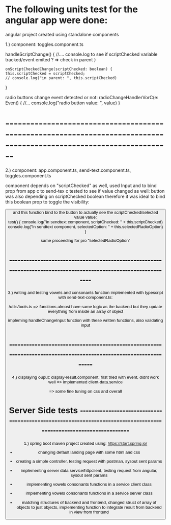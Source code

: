 
# The following units test for the angular app were done:

 angular project created using standalone components

1.)
component: toggles.component.ts

 handleScriptChange() {
   //.... console.log to see if scriptChecked variable tracked/event emited ? => check in parent
  }

    onScriptCheckedChange(scriptChecked: boolean) {
    this.scriptChecked = scriptChecked;
    // console.log("in parent: ", this.scriptChecked)
  }

radio buttons change event detected or not:
radioChangeHandlerVorC(e: Event) {
   //... console.log("radio button value: ", value)
  }

# --------------------------------------------------------------------------------------------------------------------
2.)
component: app.component.ts, send-text.component.ts, toggles.component.ts

<send-text> component depends on "scriptChecked" as well, used Input and to bind prop from app c to send-tex c
tested to see if value changed as well: 
button was also depending on scriptChecked boolean therefore it was ideal to bind this boolean prop to toggle the visibility:

<div *ngIf="scriptChecked">
          <button type="submit" class="btn btn-primary btn-lg ml-3" 

and this function bind to the button to actually see the scriptChecked/selected value value:         
  test() {
    console.log("in sendtext component, scriptChecked: " + this.scriptChecked)
    console.log("in sendtext component, selectedOption: " + this.selectedRadioOption)
  }

same proceeding for pro "selectedRadioOption"

# ----------------------------------------------------------------------------------------------------------------
3.)
writing and testing vowels and consonants function implemented with typescript with send-text-component.ts: 

/utils/tools.ts => functions almost have same logic as the backend but they update everything from inside an array of object

impleming handleChangeInput function with these written functions, also validating input


# -----------------------------------------------------------------------------------------------------------------
4.)
displaying ouput: display-result.component, first tried with event, didnt work well => implemented client-data.service

=> some fine tuning on css and overall


# Server Side tests ------------------------------------------------------------------------------------------------------------------

1.) spring boot maven project created using: https://start.spring.io/


* changing default landing page with some html and css

* creating a simple controller, testing request with postman, sysout sent params

* implementing server data service/httpclient, testing request from angular, sysout sent params

* implementing vowels consonants functions in a service client class 

* implementing vowels consonants functions in a service server class 

* matching structures of backend and frontend, changed struct of array of objects to just objects, implementing function to integrate result from backend in view from 
   frontend

